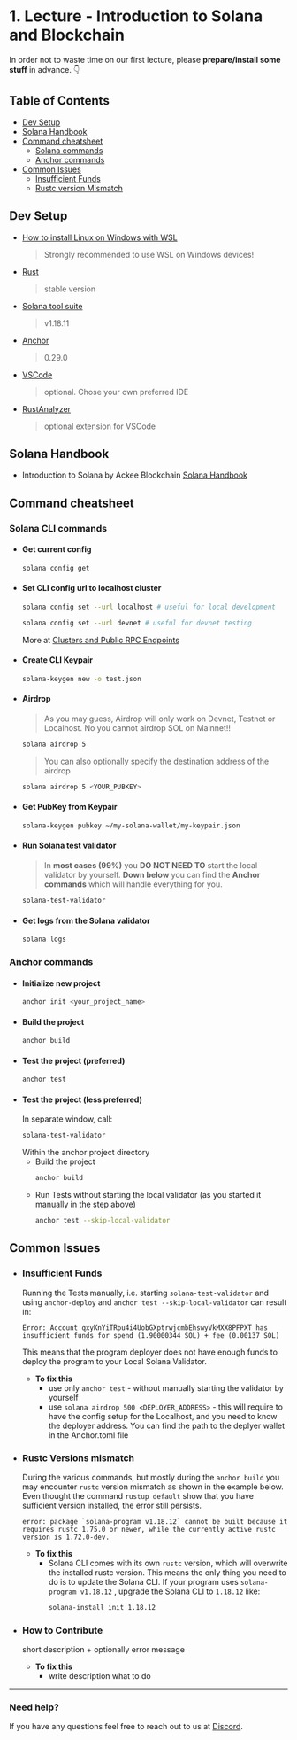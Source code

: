 
# 1. Lecture - Introduction to Solana and Blockchain

In order not to waste time on our first lecture, please **prepare/install some stuff** in advance. 👇

## Table of Contents
- [Dev Setup](#dev-setup)
- [Solana Handbook](#solana-handbook)
- [Command cheatsheet](#command-cheatsheet)
    - [Solana commands](#solana-cli-commands)
    - [Anchor commands](#anchor-commands)
- [Common Issues](#common-issues)
    - [Insufficient Funds](#insufficient-funds)
    - [Rustc version Mismatch](#rustc-versions-mismatch)


## Dev Setup
- [How to install Linux on Windows with WSL](https://learn.microsoft.com/en-us/windows/wsl/install)
    > Strongly recommended to use WSL on Windows devices!
- [Rust](https://www.rust-lang.org/tools/install)
    > stable version
- [Solana tool suite](https://docs.solana.com/cli/install-solana-cli-tools)
    > v1.18.11
- [Anchor](https://book.anchor-lang.com/getting_started/installation.html)
    > 0.29.0
- [VSCode](https://code.visualstudio.com/)
    > optional. Chose your own preferred IDE
- [RustAnalyzer](https://marketplace.visualstudio.com/items?itemName=rust-lang.rust-analyzer)
    > optional extension for VSCode

## Solana Handbook

- Introduction to Solana by Ackee Blockchain
[Solana Handbook](https://ackeeblockchain.com/solana-handbook.pdf)

## Command cheatsheet

### Solana CLI commands

- #### Get current config

    ```bash
    solana config get
    ```

- #### Set CLI config url to localhost cluster

    ```bash
    solana config set --url localhost # useful for local development
    ```
    ```bash
    solana config set --url devnet # useful for devnet testing
    ```
    More at [Clusters and Public RPC Endpoints](https://solana.com/docs/core/clusters)


- #### Create CLI Keypair
    ```bash
    solana-keygen new -o test.json
    ```
- #### Airdrop
    > As you may guess, Airdrop will only work on Devnet, Testnet or Localhost. No you cannot airdrop SOL on Mainnet!!
    ```bash
    solana airdrop 5
    ```
    > You can also optionally specify the destination address of the airdrop
    ```bash
    solana airdrop 5 <YOUR_PUBKEY>
    ```

- #### Get PubKey from Keypair
    ```bash
    solana-keygen pubkey ~/my-solana-wallet/my-keypair.json
    ```
- #### Run Solana test validator
    > In **most cases (99%)** you **DO NOT NEED TO** start the local validator by yourself. **Down below** you can find the **Anchor commands** which will handle everything for you.
    ```bash
    solana-test-validator
    ```
- #### Get logs from the Solana validator
    ```bash
    solana logs
    ```

### Anchor commands
- #### Initialize new project
    ```bash
    anchor init <your_project_name>
    ```
- #### Build the project
    ```bash
    anchor build
    ```
- #### Test the project (preferred)
    ```bash
    anchor test
    ```
- #### Test the project (less preferred)
    In separate window, call:
    ```bash
    solana-test-validator
    ```
    Within the anchor project directory
    - Build the project
        ```bash
        anchor build
        ```
    - Run Tests without starting the local validator (as you started it manually in the step above)
        ```bash
        anchor test --skip-local-validator
        ```

## Common Issues
- ### Insufficient Funds
    Running the Tests manually, i.e. starting `solana-test-validator` and using `anchor-deploy` and `anchor test --skip-local-validator` can result in:
    ```text
    Error: Account qxyKnYiTRpu4i4UobGXptrwjcmbEhswyVkMXX8PFPXT has insufficient funds for spend (1.90000344 SOL) + fee (0.00137 SOL)
    ```
    This means that the program deployer does not have enough funds to deploy the program to your Local Solana Validator.
    - **To fix this**
        - use only `anchor test` - without manually starting the validator by yourself
        - use `solana airdrop 500 <DEPLOYER_ADDRESS>` - this will require to have the config setup for the Localhost, and you need to know the deployer address. You can find the path to the deplyer wallet in the Anchor.toml file
- ### Rustc Versions mismatch
    During the various commands, but mostly during the `anchor build` you may encounter `rustc` version mismatch as shown in the example below. Even thought the command `rustup default` show that you have sufficient version installed, the error still persists.
    ```text
    error: package `solana-program v1.18.12` cannot be built because it requires rustc 1.75.0 or newer, while the currently active rustc version is 1.72.0-dev.
    ```
    - **To fix this**
        - Solana CLI comes with its own `rustc` version, which will overwrite the installed rustc version. This means the only thing you need to do is to update the Solana CLI. If your program uses `solana-program v1.18.12` , upgrade the Solana CLI to `1.18.12` like:
            ```bash
            solana-install init 1.18.12
            ```

- ### How to Contribute
    short description + optionally error message
    - **To fix this**
        - write description what to do


-----



### Need help?
If you have any questions feel free to reach out to us at [Discord](https://discord.gg/z3JVuZyFnp).
